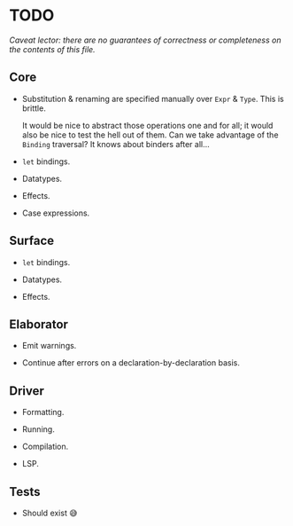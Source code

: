 # TODO

_Caveat lector: there are no guarantees of correctness or completeness on the contents of this file._


## Core

- Substitution & renaming are specified manually over `Expr` & `Type`. This is brittle.

  It would be nice to abstract those operations one and for all; it would also be nice to test the hell out of them. Can we take advantage of the `Binding` traversal? It knows about binders after all…

- `let` bindings.

- Datatypes.

- Effects.

- Case expressions.


## Surface

- `let` bindings.

- Datatypes.

- Effects.


## Elaborator

- Emit warnings.

- Continue after errors on a declaration-by-declaration basis.


## Driver

- Formatting.

- Running.

- Compilation.

- LSP.


## Tests

- Should exist 😅
